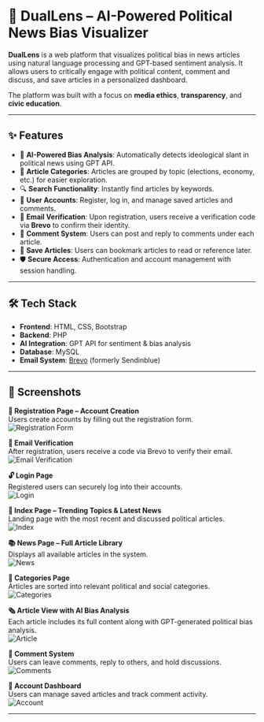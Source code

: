 # 🧠 DualLens – AI-Powered Political News Bias Visualizer

**DualLens** is a web platform that visualizes political bias in news articles using natural language processing and GPT-based sentiment analysis. It allows users to critically engage with political content, comment and discuss, and save articles in a personalized dashboard.

The platform was built with a focus on **media ethics**, **transparency**, and **civic education**.

---

## ✨ Features

- 📰 **AI-Powered Bias Analysis**: Automatically detects ideological slant in political news using GPT API.
- 📂 **Article Categories**: Articles are grouped by topic (elections, economy, etc.) for easier exploration.
- 🔍 **Search Functionality**: Instantly find articles by keywords.
- 👤 **User Accounts**: Register, log in, and manage saved articles and comments.
- 📧 **Email Verification**: Upon registration, users receive a verification code via **Brevo** to confirm their identity.
- 💬 **Comment System**: Users can post and reply to comments under each article.
- 💾 **Save Articles**: Users can bookmark articles to read or reference later.
- 🛡️ **Secure Access**: Authentication and account management with session handling.

---

## 🛠️ Tech Stack

- **Frontend**: HTML, CSS, Bootstrap
- **Backend**: PHP
- **AI Integration**: GPT API for sentiment & bias analysis
- **Database**: MySQL
- **Email System**: [Brevo](https://www.brevo.com/) (formerly Sendinblue)

---

## 📸 Screenshots

**🔐 Registration Page – Account Creation**  
Users create accounts by filling out the registration form.  
![Registration Form](images/register1.png)

**📧 Email Verification**  
After registration, users receive a code via Brevo to verify their email.  
![Email Verification](images/email.png)

**🔓 Login Page**  
Registered users can securely log into their accounts.  
![Login](images/login.png)

**📰 Index Page – Trending Topics & Latest News**  
Landing page with the most recent and discussed political articles.  
![Index](images/index.png)

**📚 News Page – Full Article Library**  
Displays all available articles in the system.  
![News](images/news.png)

**📂 Categories Page**  
Articles are sorted into relevant political and social categories.  
![Categories](images/categories.png)

**🗞️ Article View with AI Bias Analysis**  
Each article includes its full content along with GPT-generated political bias analysis.  
![Article](images/article.png)

**💬 Comment System**  
Users can leave comments, reply to others, and hold discussions.  
![Comments](images/comments.png)

**👤 Account Dashboard**  
Users can manage saved articles and track comment activity.  
![Account](images/account.png)

---

